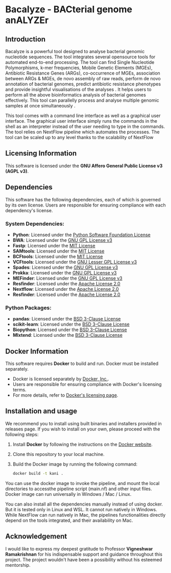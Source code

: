 # Bacalyze - BACterial genome anALYZEr

## Introduction
Bacalyze is a powerful tool designed to analyse bacterial genomic nucleotide sequences. The tool integrates several opensource tools for automated end-to-end processing. The tool can find Single Nucleotide Polymorphisms, k-mer frequencies, Mobile Genetic Elements (MGEs), Antibiotic Resistance Genes (ARGs), co-occurrence of MGEs, association between ARGs & MGEs, de novo assembly of raw reads, perform de novo annotation of bacterial genomes, predict antibiotic resistance phenotypes and provide insightful visualisations of the analyses . It helps users to perform all the above bioinformatics analysis of bacterial genomes effectively. This tool can parallelly process and analyse multiple genomic samples at once simultaneously .

This tool comes with a command line interface as well as a graphical user interface. The graphical user interface simply runs the commands in the shell as an interpreter instead of the user needing to type in the commands. The tool relies on NextFlow pipeline which automates the processes. The tool can be scaled up to any level thanks to the scalability of NextFlow

## Licensing Information

This software is licensed under the **GNU Affero General Public License v3 (AGPL v3)**.

## Dependencies

This software has the following dependencies, each of which is governed by its own license. Users are responsible for ensuring compliance with each dependency's license.

### System Dependencies:
- **Python**: Licensed under the [Python Software Foundation License](https://docs.python.org/3/license.html)
- **BWA**: Licensed under the [GNU GPL License v3](https://github.com/lh3/bwa?tab=GPL-3.0-1-ov-file)
- **Fastp**: Licensed under the [MIT License](https://github.com/OpenGene/fastp/blob/master/LICENSE)
- **SAMtools**: Licensed under the [MIT License](https://github.com/samtools/samtools/blob/develop/LICENSE)
- **BCFtools**: Licensed under the [MIT License](https://github.com/samtools/bcftools/blob/develop/LICENSE)
- **VCFtools**: Licensed under the [GNU Lesser GPL License v3](https://github.com/vcftools/vcftools/blob/master/LICENSE)
- **Spades**: Licensed under the [GNU GPL License v3](https://github.com/ablab/spades?tab=License-1-ov-file)
- **Prokka**: Licensed under the [GNU GPL License v3](https://raw.githubusercontent.com/tseemann/prokka/master/doc/LICENSE.Prokka)
- **MEFinder**: Licensed under the [GNU GPL License v3](https://pypi.org/search/?c=License+%3A%3A+OSI+Approved+%3A%3A+GNU+General+Public+License+v3+%28GPLv3%29)
- **Resfinder**: Licensed under the [Apache License 2.0](https://github.com/genomicepidemiology/resfinder?tab=License-1-ov-file)
- **Nextflow**: Licensed under the [Apache License 2.0](https://github.com/nextflow-io/nextflow/tree/master?tab=Apache-2.0-1-ov-file)
- **Resfinder**: Licensed under the [Apache License 2.0](https://github.com/genomicepidemiology/resfinder?tab=License-1-ov-file)

### Python Packages:
- **pandas**: Licensed under the [BSD 3-Clause License](https://github.com/pandas-dev/pandas/blob/main/LICENSE)
- **scikit-learn**: Licensed under the [BSD 3-Clause License](https://github.com/scikit-learn/scikit-learn/blob/main/COPYING)
- **Biopython**: Licensed under the [BSD 3-Clause License](https://github.com/biopython/biopython?tab=License-2-ov-file)
- **Mlxtend**: Licensed under the [BSD 3-Clause License](https://github.com/rasbt/mlxtend/blob/master/LICENSE-BSD3.txt)

## Docker Information

This software requires **Docker** to build and run. Docker must be installed separately.

- Docker is licensed separately by [Docker, Inc.](https://www.docker.com/).
- Users are responsible for ensuring compliance with Docker's licensing terms.
- For more details, refer to [Docker's licensing page](https://docs.docker.com/subscription/desktop-license/).

## Installation and usage

We recommend you to install using built binaries and installers provided in releases page. If you wish to install on your own, please proceed with the following steps:

1. Install **Docker** by following the instructions on the [Docker website](https://www.docker.com/get-started).
2. Clone this repository to your local machine.
3. Build the Docker image by running the following command:
   
   ```bash
   docker build -t kani .

You can use the docker image to invoke the pipeline, and mount the local directories to accessthe pipeline script (main.nf) and other input files. Docker image can run universally in Windows / Mac / Linux.


You can also install all the dependencies manually instead of using docker. But it is tested only in Linux and WSL. It cannot run natively in Windows. While NextFlow can run natively in Mac, the pipelines functionalities directly depend on the tools integrated, and their availability on Mac.

## Acknowledgement
I would like to express my deepest gratitude to Professor **Vigneshwar Ramakrishnan** for his indispensable support and guidance throughout this project. The project wouldn't have been a possibility without his esteemed mentorship.